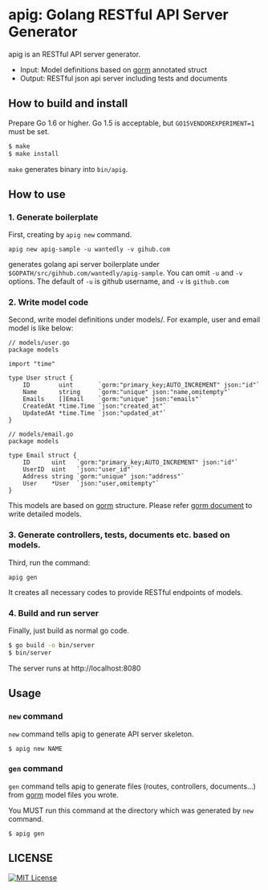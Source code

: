 # apig: Golang RESTful API Server Generator

apig is an RESTful API server generator.

* Input: Model definitions based on [gorm](https://github.com/jinzhu/gorm) annotated struct
* Output: RESTful json api server including tests and documents

## How to build and install

Prepare Go 1.6 or higher.
Go 1.5 is acceptable, but `GO15VENDOREXPERIMENT=1` must be set.

```bash
$ make
$ make install
```

`make` generates binary into `bin/apig`.

## How to use

### 1. Generate boilerplate

First, creating by `apig new` command.

```
apig new apig-sample -u wantedly -v gihub.com
```

generates golang api server boilerplate under `$GOPATH/src/gihhub.com/wantedly/apig-sample`.
You can omit `-u` and `-v` options. The default of `-u` is github username, and `-v` is `github.com`

### 2. Write model code

Second, write model definitions under models/. For example, user and email model is like below:

```
// models/user.go
package models

import "time"

type User struct {
	ID        uint       `gorm:"primary_key;AUTO_INCREMENT" json:"id"`
	Name      string     `gorm:"unique" json:"name,omitempty"`
	Emails    []Email    `gorm:"unique" json:"emails"`
	CreatedAt *time.Time `json:"created_at"`
	UpdatedAt *time.Time `json:"updated_at"`
}
```

```
// models/email.go
package models

type Email struct {
	ID      uint   `gorm:"primary_key;AUTO_INCREMENT" json:"id"`
	UserID  uint   `json:"user_id"`
	Address string `gorm:"unique" json:"address"`
	User    *User  `json:"user,omitempty"`
}
```

This models are based on [gorm](https://github.com/jinzhu/gorm) structure.
Please refer [gorm document](http://jinzhu.me/gorm/) to write detailed models.

### 3. Generate controllers, tests, documents etc. based on models.

Third, run the command:

```
apig gen
```

It creates all necessary codes to provide RESTful endpoints of models.

### 4. Build and run server

Finally, just build as normal go code.

```bash
$ go build -o bin/server
$ bin/server
```

The server runs at http://localhost:8080


## Usage

### `new` command
`new` command tells apig to generate API server skeleton.

```
$ apig new NAME
```

### `gen` command
`gen` command tells apig to generate files (routes, controllers, documents...) from [gorm](https://github.com/jinzhu/gorm) model files you wrote.

You MUST run this command at the directory which was generated by `new` command.

```
$ apig gen
```


## LICENSE
[![MIT License](http://img.shields.io/badge/license-MIT-blue.svg?style=flat)](LICENSE)
